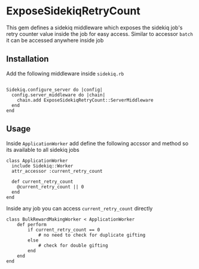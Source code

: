 # ExposeSidekiqRetryCount

This gem defines a sidekiq middleware which exposes the sidekiq job's retry counter value inside the job for easy access.
Similar to accessor `batch` it can be accessed anywhere inside job

## Installation

Add the following middleware inside `sidekiq.rb`

```

Sidekiq.configure_server do |config|
  config.server_middleware do |chain|
    chain.add ExposeSidekiqRetryCount::ServerMiddleware
  end
end

```




## Usage

Inside `ApplicationWorker` add define the following accssor and method so its available to all sidekiq jobs

```
class ApplicationWorker
  include Sidekiq::Worker
  attr_accessor :current_retry_count

  def current_retry_count
    @current_retry_count || 0
  end
end

```

Inside any job you can access `current_retry_count` directly

```
class BulkRewardMakingWorker < ApplicationWorker
    def perform
        if current_retry_count == 0
            # no need to check for duplicate gifting
        else
            # check for double gifting
        end
    end
end
```